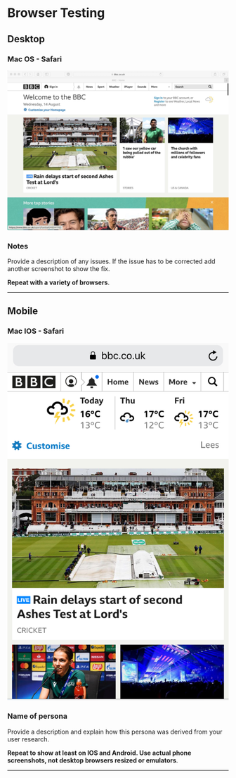 # Browser Testing

<!-- edit as required -->

## Desktop

### Mac OS - Safari

<img src="sp5-media/macos-safari.jpg" alt="" width="1000">

### Notes

Provide a description of any issues. If the issue has to be corrected add another screenshot to show the fix.

**Repeat with a variety of browsers**.

---

## Mobile

### Mac IOS - Safari

<img src="sp5-media/ios-safari.jpg" alt="" width="">

### Name of persona

Provide a description and explain how this persona was derived from your user research.

**Repeat to show at least on IOS and Android. Use actual phone screenshots, not desktop browsers resized or emulators**.

---
